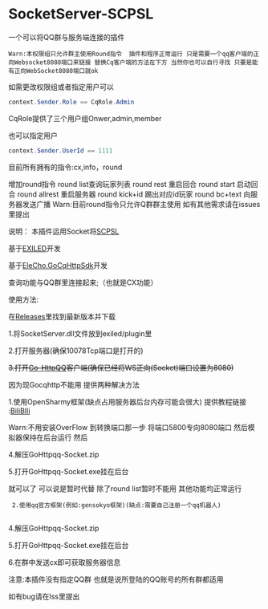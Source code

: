 # SocketServer-SCPSL
一个可以将QQ群与服务端连接的插件

~~~~
Warn:本权限组只允许群主使用Round指令  插件和程序正常运行 只是需要一个qq客户端的正向Websocket8080端口来链接 替换Cq客户端的方法在下方 当然你也可以自行寻找 只要是能有正向WebSocket8080端口就ok
~~~~


如需更改权限组或者指定用户可以
```cs
context.Sender.Role == CqRole.Admin
```
CqRole提供了三个用户组Onwer,admin,member

也可以指定用户
```cs
context.Sender.UserId == 1111
```


目前所有拥有的指令:cx,info，round

增加round指令
round list查询玩家列表
round rest 重启回合
round start 启动回合
round allrest 重启服务器
round kick+id 踢出对应id玩家
round bc+text 向服务器发送广播
Warn:目前round指令只允许Q群群主使用 如有其他需求请在issues里提出


说明：
本插件运用Socket将[SCPSL](scpslgame.com)

基于[EXILED](https://github.com/Exiled-Team/EXILED/)开发

基于[EleCho.GoCqHttpSdk](https://github.com/OrgEleCho/EleCho.GoCqHttpSdk)开发

查询功能与QQ群里连接起来;（也就是CX功能）



使用方法:


在[Releases](https://github.com/NLK-TeamOffice/SocketServer-SCPSL/releases/)里找到最新版本并下载


1.将SocketServer.dll文件放到exiled/plugin里


2.打开服务器(确保10078Tcp端口是打开的)



~~3.打开[Go-HttpQQ](https://docs.go-cqhttp.org/)客户端(确保已经将WS正向(Socket)端口设置为8080)~~


因为现Gocqhttp不能用 提供两种解决方法



1.使用OpenSharmy框架(缺点占用服务器后台内存可能会很大) 提供教程链接 :[BiliBIli](https://www.bilibili.com/video/BV17m41197tQ)

Warn:不用安装OverFlow 到转换端口那一步 将端口5800专向8080端口 然后模拟器保持在后台运行 然后

4.解压GoHttpqq-Socket.zip


5.打开GoHttpqq-Socket.exe挂在后台 

就可以了 可以说是暂时代替 除了round list暂时不能用 其他功能均正常运行


~~~~
 2.使用qq官方框架(例如:gensokyo框架)(缺点:需要自己注册一个qq机器人)


~~~~



4.解压GoHttpqq-Socket.zip


5.打开GoHttpqq-Socket.exe挂在后台 


6.在群中发送cx即可获取服务器信息

注意:本插件没有指定QQ群 也就是说所登陆的QQ账号的所有群都适用




如有bug请在Iss里提出
